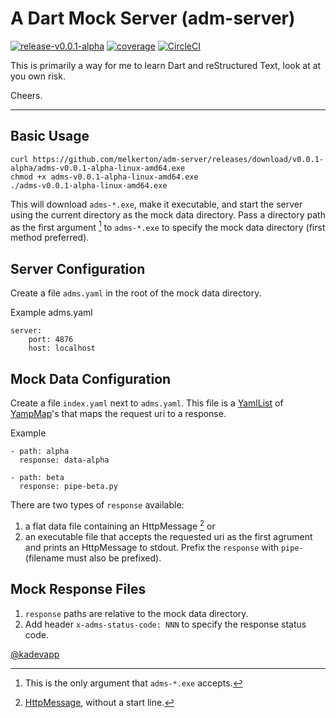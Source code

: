 # A Dart Mock Server (adm-server)

[![release-v0.0.1-alpha](https://img.shields.io/github/v/tag/melkerton/adm-server?label=release)](https://github.com/melkerton/adm-server/releases/tag/v0.0.1-alpha)
[![coverage](https://codecov.io/gh/melkerton/adm-server/branch/main/graph/badge.svg?token=FUMZ03VNVV)](https://app.codecov.io/gh/melkerton/adm-server/tree/main)
[![CircleCI](https://img.shields.io/circleci/build/github/melkerton/adm-server/main?logo=circleci)](https://dl.circleci.com/status-badge/redirect/gh/melkerton/adm-server/tree/main)

This is primarily a way for me to learn Dart and reStructured Text, look at at you own risk.

Cheers.

--- 

## Basic Usage

```
curl https://github.com/melkerton/adm-server/releases/download/v0.0.1-alpha/adms-v0.0.1-alpha-linux-amd64.exe
chmod +x adms-v0.0.1-alpha-linux-amd64.exe
./adms-v0.0.1-alpha-linux-amd64.exe
```

This will download `adms-*.exe`, make it executable, and start the server using the current directory as the mock data directory. Pass a directory path as the first argument [^1] to `adms-*.exe` to specify the mock data directory (first method preferred). 

## Server Configuration

Create a file `adms.yaml` in the root of the mock data directory.

Example adms.yaml
```
server:
    port: 4876
    host: localhost
```

## Mock Data Configuration

Create a file `index.yaml` next to `adms.yaml`. This file is a [YamlList](https://pub.dev/documentation/yaml/latest/yaml/YamlList-class.html) of [YampMap](https://pub.dev/documentation/yaml/latest/yaml/YamlMap-class.html)'s that maps the request uri to a response.

Example
```
- path: alpha
  response: data-alpha

- path: beta
  response: pipe-beta.py
```

There are two types of `response` available:

1. a flat data file containing an HttpMessage [^2] or
2. an executable file that accepts the requested uri as the first agrument and prints an HttpMessage to stdout. Prefix the `response` with `pipe-` (filename must also be prefixed).

## Mock Response Files

1. `response` paths are relative to the mock data directory.
1. Add header `x-adms-status-code: NNN` to specify the response status code.

[^1]: This is the only argument that `adms-*.exe` accepts.
[^2]: [HttpMessage](https://developer.mozilla.org/en-US/docs/Web/HTTP/Messages), without a start line.

[@kadevapp](https://twitter.com/kadevapp)

